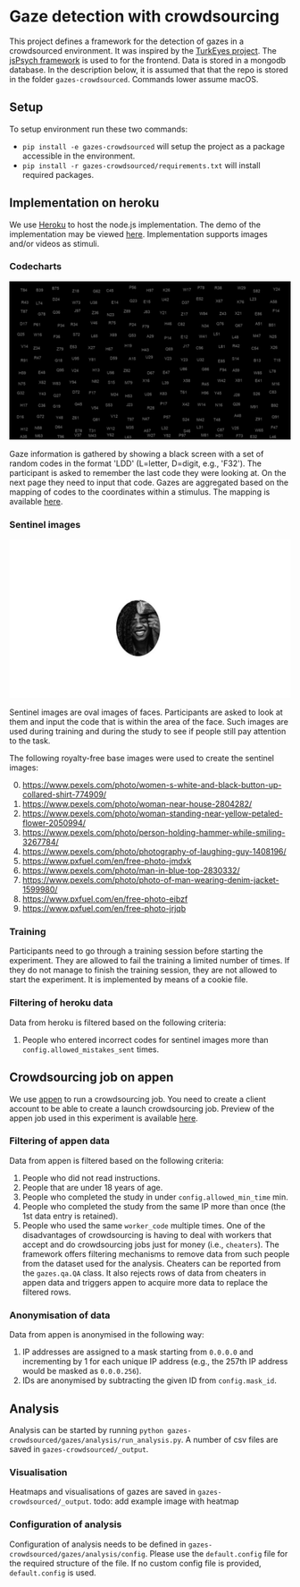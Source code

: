 Gaze detection with crowdsourcing
=======
This project defines a framework for the detection of gazes in a crowdsourced environment. It was inspired by the [TurkEyes project](http://turkeyes.mit.edu). The [jsPsych framework](https://www.jspsych.org/) is used to for the frontend. Data is stored in a mongodb database. In the description below, it is assumed that that the repo is stored in the folder `gazes-crowdsourced`. Commands lower assume macOS.

## Setup
To setup environment run these two commands:
- `pip install -e gazes-crowdsourced` will setup the project as a package accessible in the environment.
- `pip install -r gazes-crowdsourced/requirements.txt` will install required packages.

## Implementation on heroku
We use [Heroku](https://www.heroku.com/) to host the node.js implementation. The demo of the implementation may be viewed [here](https://gazes-crowdsourced.herokuapp.com/?debug=1&save_data=0). Implementation supports images and/or videos as stimuli.

### Codecharts
![example of codechart](https://github.com/bazilinskyy/gazes-crowdsourced/blob/master/public/img/codeboard/cb_0.jpg?raw=true)

Gaze information is gathered by showing a black screen with a set of random codes in the format 'LDD' (L=letter, D=digit, e.g., 'F32'). The participant is asked to remember the last code they were looking at. On the next page they need to input that code. Gazes are aggregated based on the mapping of codes to the coordinates within a stimulus. The mapping is available [here](https://github.com/bazilinskyy/gazes-crowdsourced/blob/master/public/img/codeboard/data.json).

### Sentinel images
![example of sentinel image](https://github.com/bazilinskyy/gazes-crowdsourced/blob/master/public/img/sentinel/sentinel_0.jpg?raw=true)

Sentinel images are oval images of faces. Participants are asked to look at them and input the code that is within the area of the face. Such images are used during training and during the study to see if people still pay attention to the task.

The following royalty-free base images were used to create the sentinel images:

0. https://www.pexels.com/photo/women-s-white-and-black-button-up-collared-shirt-774909/
1. https://www.pexels.com/photo/woman-near-house-2804282/
2. https://www.pexels.com/photo/woman-standing-near-yellow-petaled-flower-2050994/
3. https://www.pexels.com/photo/person-holding-hammer-while-smiling-3267784/
4. https://www.pexels.com/photo/photography-of-laughing-guy-1408196/
5. https://www.pxfuel.com/en/free-photo-jmdxk
6. https://www.pexels.com/photo/man-in-blue-top-2830332/
7. https://www.pexels.com/photo/photo-of-man-wearing-denim-jacket-1599980/
8. https://www.pxfuel.com/en/free-photo-eibzf
9. https://www.pxfuel.com/en/free-photo-jrjqb

### Training
Participants need to go through a training session before starting the experiment. They are allowed to fail the training a limited number of times. If they do not manage to finish the training session, they are not allowed to start the experiment. It is implemented by means of a cookie file.

### Filtering of heroku data
Data from heroku is filtered based on the following criteria:
1. People who entered incorrect codes for sentinel images more than `config.allowed_mistakes_sent` times.

## Crowdsourcing job on appen
We use [appen](http://appen.com) to run a crowdsourcing job. You need to create a client account to be able to create a launch crowdsourcing job. Preview of the appen job used in this experiment is available [here](https://view.appen.io/channels/cf_internal/jobs/1670895/editor_preview?token=ne2tN-bKLMxl-YCvOGV-YA).

### Filtering of appen data
Data from appen is filtered based on the following criteria:
1. People who did not read instructions.
2. People that are under 18 years of age.
3. People who completed the study in under `config.allowed_min_time` min.
4. People who completed the study from the same IP more than once (the 1st data entry is retained).
5. People who used the same `worker_code` multiple times. One of the disadvantages of crowdsourcing is having to deal with workers that accept and do crowdsourcing jobs just for money (i.e., `cheaters`). The framework offers filtering mechanisms to remove data from such people from the dataset used for the analysis. Cheaters can be reported from the `gazes.qa.QA` class. It also rejects rows of data from cheaters in appen data and triggers appen to acquire more data to replace the filtered rows.

### Anonymisation of data
Data from appen is anonymised in the following way:
1. IP addresses are assigned to a mask starting from `0.0.0.0` and incrementing by 1 for each unique IP address (e.g., the 257th IP address would be masked as `0.0.0.256`).
2. IDs are anonymised by subtracting the given ID from `config.mask_id`.

## Analysis
Analysis can be started by running `python gazes-crowdsourced/gazes/analysis/run_analysis.py`. A number of csv files are saved in `gazes-crowdsourced/_output`.

### Visualisation
Heatmaps and visualisations of gazes are saved in `gazes-crowdsourced/_output`. 
todo: add example image with heatmap

### Configuration of analysis
Configuration of analysis needs to be defined in `gazes-crowdsourced/gazes/analysis/config`. Please use the `default.config` file for the required structure of the file. If no custom config file is provided, `default.config` is used. 
